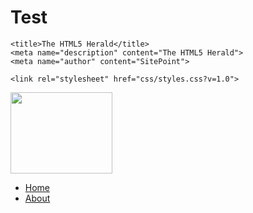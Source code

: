 # Test<!doctype html>

<html lang="en">
<head>
    <meta charset="utf-8">

    <title>The HTML5 Herald</title>
    <meta name="description" content="The HTML5 Herald">
    <meta name="author" content="SitePoint">

    <link rel="stylesheet" href="css/styles.css?v=1.0">

</head>

<body>
<div id="wrapper">
    <div id="top" class="clear-fix">
     <div id="logo">
         <a href="index.html"><img src="images/traventure.png" height="130" width="163"/></a>
     </div>
        <div id="menu" align="left">
            <ul>
            <li><a href="index.html">Home</a></li>
            <li><a href="about.html">About</a></li>
            </ul>
        </div>
    </div>
    <div id="main">
        <div id="content">
    </div>
</div>
<script src="js/scripts.js"></script>
</body>
</html>
